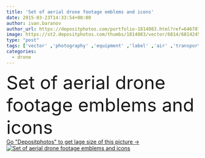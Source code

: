 ```yaml
---
title: 'Set of aerial drone footage emblems and icons'
date: 2015-03-23T14:33:54+00:00
author: ivan.baranov
author_url: https://depositphotos.com/portfolio-1814083.html?ref=64678756
image: https://st2.depositphotos.com/thumbs/1814083/vector/6814/68142457/api_thumb_450.jpg?forcejpeg=true
type: "post"
tags: ['vector' ,'photography' ,'equipment' ,'label' ,'air' ,'transport' ,'vehicle' ,'black' ,'electric' ,'technology' ,'silhouette' ,'photo' ,'speed' ,'symbol' ,'concept' ,'icon' ,'school' ,'wireless' ,'camera' ,'lens' ,'tools' ,'remote' ,'delivery' ,'fly' ,'robot' ,'flight' ,'innovation' ,'control' ,'propeller' ,'footage' ,'aircraft' ,'helicopter' ,'spy' ,'surveillance' ,'shutter' ,'emblem' ,'aviation' ,'aerial' ,'do' ,'Pilot' ,'foto' ,'copter' ,'rotorcraft' ,'quad' ,'rc' ,'drone' ,'drones' ,'ua' ,'quadro' ,'unmanned' ]
categories: 
  - drone
---
```

<div aling="center">
            <font size="60"> Set of aerial drone footage emblems and icons</font>   
</div>
<div>
    <a href='https://depositphotos.com/68142457/stock-illustration-set-of-aerial-drone-footage.html?ref=64678756' target=_blank > Go "Depositphotos" to get lage size of this picture ->
        <img href='https://depositphotos.com/68142457/stock-illustration-set-of-aerial-drone-footage.html?ref=64678756' src='https://st2.depositphotos.com/1814083/6814/v/950/depositphotos_68142457-stock-illustration-set-of-aerial-drone-footage.jpg?forcejpeg=true' alt='Set of aerial drone footage emblems and icons' >
    </a>
</div>
